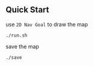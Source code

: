 ## Quick Start
use `2D Nav Goal` to draw the map
```shell
./run.sh
```

save the map
```shell
./save
```

